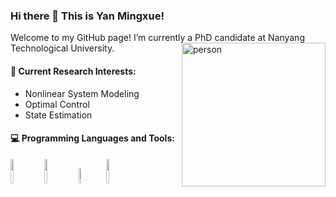 <!--## Hi there 👋-->

### Hi there 👋 This is Yan Mingxue!

Welcome to my GitHub page! I’m currently a PhD candidate at Nanyang Technological University.
<img align='right' src="https://media.giphy.com/media/ieyl9zmCjO4b4t6qoY/giphy.gif" width="230" alt="person">

#### 🌱 Current Research Interests:
- Nonlinear System Modeling
- Optimal Control
- State Estimation 

#### :computer: Programming Languages and Tools:
<p>

<code><img width="10%" src="https://www.vectorlogo.zone/logos/java/java-ar21.svg"></code>
<code><img width="10%" src="https://www.vectorlogo.zone/logos/python/python-ar21.svg"></code>
<code><img width="8%" src="https://www.vectorlogo.zone/logos/pytorch/pytorch-ar21.svg"></code>
<code><img width="10%" src="https://www.vectorlogo.zone/logos/jupyter/jupyter-ar21.svg"></code>
</p>


<!--<img width="50%" align="right" src="https://github-readme-stats.vercel.app/api?username=YanMingxue&show_icons=true&hide_border=true"  alt=""/>--!>
<!--
**YanMingxue/YanMingxue** is a ✨ _special_ ✨ repository because its `README.md` (this file) appears on your GitHub profile.
Here are some ideas to get you started:

- 🔭 I’m currently working on ...
- 🌱 I’m currently learning ...
- 👯 I’m looking to collaborate on ...
- 🤔 I’m looking for help with ...
- 💬 Ask me about ...
- 📫 How to reach me: ...
- 😄 Pronouns: ...
- ⚡ Fun fact: ...
-->
